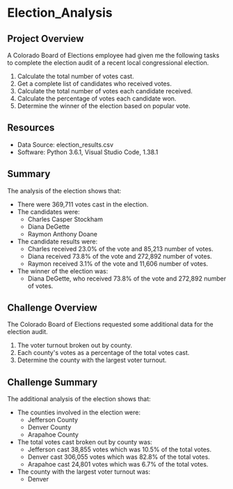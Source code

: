 # Election_Analysis

## Project Overview
A Colorado Board of Elections employee had given me the following tasks to complete the election audit of a recent local congressional election.

1. Calculate the total number of votes cast.
2. Get a complete list of candidates who received votes. 
3. Calculate the total number of votes each candidate received.
4. Calculate the percentage of votes each candidate won.
5. Determine the winner of the election based on popular vote.

## Resources
- Data Source: election_results.csv
- Software: Python 3.6.1, Visual Studio Code, 1.38.1

## Summary
The analysis of the election shows that:
- There were 369,711 votes cast in the election.
- The candidates were:
    - Charles Casper Stockham
    - Diana DeGette
    - Raymon Anthony Doane
- The candidate results were:
    - Charles received 23.0% of the vote and 85,213 number of votes.
    - Diana received 73.8% of the vote and 272,892 number of votes.
    - Raymon received 3.1% of the vote and 11,606 number of votes.
- The winner of the election was:
    - Diana DeGette, who received 73.8% of the vote and 272,892 number of votes.

## Challenge Overview
The Colorado Board of Elections requested some additional data for the election audit.

1. The voter turnout broken out by county.
2. Each county's votes as a percentage of the total votes cast.
3. Determine the county with the largest voter turnout.

## Challenge Summary
The additional analysis of the election shows that:
- The counties involved in the election were:
    - Jefferson County
    - Denver County
    - Arapahoe County
- The total votes cast broken out by county was:
    - Jefferson cast 38,855 votes which was 10.5% of the total votes.
    - Denver cast 306,055 votes which was 82.8% of the total votes.
    - Arapahoe cast 24,801 votes which was 6.7% of the total votes.
- The county with the largest voter turnout was:
    - Denver

